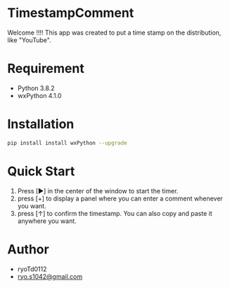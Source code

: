 # TimestampComment

Welcome !!!!
This app was created to put a time stamp
on the distribution, like "YouTube".

# Requirement

* Python 3.8.2
* wxPython 4.1.0

# Installation

```bash
pip install install wxPython --upgrade
```

# Quick Start

1. Press [▶] in the center of the window to start the timer.
2. press [+] to display a panel where you can enter a comment whenever you want.
3. press [↑] to confirm the timestamp.
   You can also copy and paste it anywhere you want.

# Author

* ryoTd0112
* ryo.s1042@gmail.com
